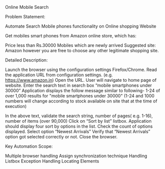 Online Mobile Search

Problem Statement:  

Automate Search Mobile phones functionality on Online shopping Website 

Get mobiles smart phones from Amazon online store, which has: 

Price less than Rs.30000
Mobiles which are newly arrived
Suggested site: Amazon however you are free to choose any other legitimate shopping site.  

Detailed Description:    

Launch the browser using the configuration settings Firefox/Chrome.
Read the application URL from configuration settings. (e.g. https://www.amazon.in)
Open the URL. User will navigate to home page of website.
Enter the search text in search box “mobile smartphones under 30000”
Application displays the follow message similar to following-
    1-24 of over 1,000 results for "mobile smartphones under 30000"  (1-24 and 1000 numbers will change according to stock available on site that at the time of execution)

In the above text, validate the search string, number of pages( e.g. 1-16), number of items (over 90,000)
Click on “Sort by list” listbox.
Application should display four sort by options in the list. Check the count of options displayed.
Select option “Newest Arrivals”
Verify that  “Newest Arrivals” option got selected correctly or not.
Close the browser.

Key Automation Scope:

Multiple browser handling
Assign synchronization technique
Handling Listbox
Exception Handling
Locating Elements
